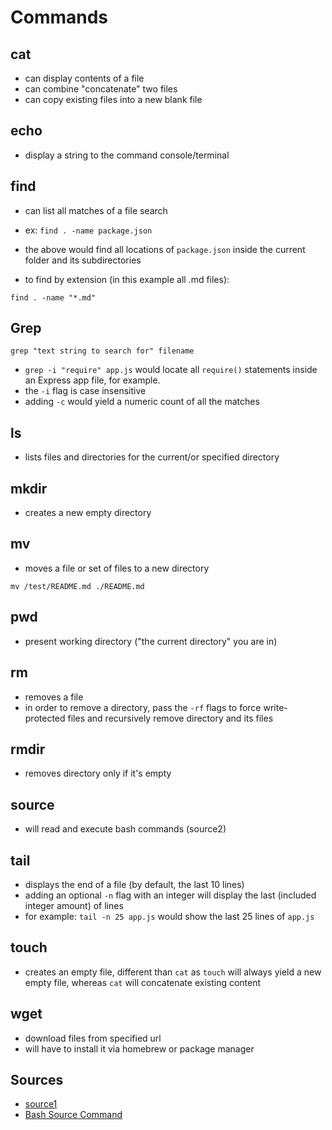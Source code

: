 # Commands

## cat

- can display contents of a file
- can combine "concatenate" two files
- can copy existing files into a new blank file

## echo

- display a string to the command console/terminal

## find

- can list all matches of a file search
- ex: `find . -name package.json`
- the above would find all locations of `package.json` inside the current folder and its subdirectories

- to find by extension (in this example all .md files):

`find . -name "*.md"`

## Grep

`grep "text string to search for" filename`

- `grep -i "require" app.js` would locate all `require()` statements inside an Express app file, for example.
- the `-i` flag is case insensitive
- adding `-c` would yield a numeric count of all the matches

## ls

- lists files and directories for the current/or specified directory

## mkdir

- creates a new empty directory

## mv

- moves a file or set of files to a new directory

`mv /test/README.md ./README.md`

## pwd

- present working directory ("the current directory" you are in)

## rm

- removes a file
- in order to remove a directory, pass the `-rf` flags to force write-protected files and recursively remove directory and its files

## rmdir

- removes directory only if it's empty

## source

- will read and execute bash commands (source2)

## tail

- displays the end of a file (by default, the last 10 lines)
- adding an optional `-n` flag with an integer will display the last (included integer amount) of lines
- for example: `tail -n 25 app.js` would show the last 25 lines of `app.js`

## touch

- creates an empty file, different than `cat` as `touch` will always yield a new empty file, whereas `cat` will concatenate existing content

## wget

- download files from specified url
- will have to install it via homebrew or package manager

## Sources

- [source1](https://medium.com/better-programming/here-are-11-console-commands-every-developer-should-know-54e348ef22fa)
- [Bash Source Command](https://linuxize.com/post/bash-source-command/)